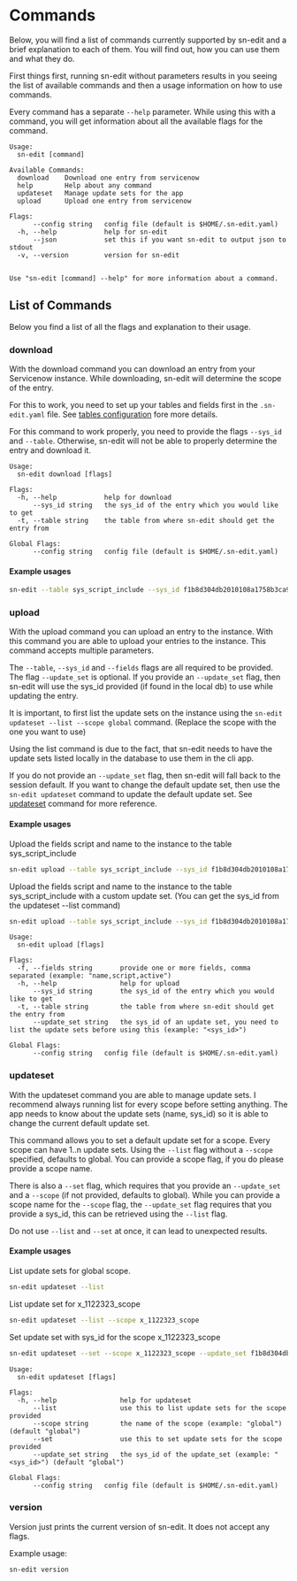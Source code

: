 # Commands

Below, you will find a list of commands currently supported by sn-edit and a brief explanation to each of them.
You will find out, how you can use them and what they do.

First things first, running sn-edit without parameters results in you seeing the list of available commands and then
a usage information on how to use commands.

Every command has a separate `--help` parameter. While using this with a command, you will get information about all the
available flags for the command. 

```
Usage:
  sn-edit [command]

Available Commands:
  download    Download one entry from servicenow
  help        Help about any command
  updateset   Manage update sets for the app
  upload      Upload one entry from servicenow

Flags:
      --config string   config file (default is $HOME/.sn-edit.yaml)
  -h, --help            help for sn-edit
      --json            set this if you want sn-edit to output json to stdout
  -v, --version         version for sn-edit


Use "sn-edit [command] --help" for more information about a command.

```

## List of Commands
Below you find a list of all the flags and explanation to their usage.

### download
With the download command you can download an entry from your Servicenow instance. While downloading, sn-edit will determine
the scope of the entry.

For this to work, you need to set up your tables and fields first in the `.sn-edit.yaml` file. 
See [tables configuration](configuration/README.md?id=app.tables) fore more details.  

For this command to work properly, you need to provide the flags `--sys_id` and `--table`.
Otherwise, sn-edit will not be able to properly determine the entry and download it.

```
Usage:
  sn-edit download [flags]

Flags:
  -h, --help            help for download
      --sys_id string   the sys_id of the entry which you would like to get
  -t, --table string    the table from where sn-edit should get the entry from

Global Flags:
      --config string   config file (default is $HOME/.sn-edit.yaml)

```

#### Example usages

```bash
sn-edit --table sys_script_include --sys_id f1b8d304db2010108a1758b3ca961967
```

### upload
With the upload command you can upload an entry to the instance. With this command you are able to upload your entries
to the instance. This command accepts multiple parameters.

The `--table`, `--sys_id` and `--fields` flags are all required to be provided. The flag `--update_set` is optional.
If you provide an `--update_set` flag, then sn-edit will use the sys_id provided (if found in the local db) to use
while updating the entry.

It is important, to first list the update sets on the instance using the `sn-edit updateset --list --scope global` command.
(Replace the scope with the one you want to use)

Using the list command is due to the fact, that sn-edit needs to have the update sets listed locally in the database to use them
in the cli app.

If you do not provide an `--update_set` flag, then sn-edit will fall back to the session default. If you want to change
the default update set, then use the `sn-edit updateset` command to update the default update set.
See [updateset](commands/README.md?id=updateset) command for more reference.

#### Example usages

Upload the fields script and name to the instance to the table sys_script_include
```bash
sn-edit upload --table sys_script_include --sys_id f1b8d304db2010108a1758b3cg96196x --fields script,name
```

Upload the fields script and name to the instance to the table sys_script_include with a custom update set.
(You can get the sys_id from the updateset --list command)
```bash
sn-edit upload --table sys_script_include --sys_id f1b8d304db2010108a1758b3cg96196x --fields script,name --update_set fgbjd304db2010108a1758b3cg96196x
```

```
Usage:
  sn-edit upload [flags]

Flags:
  -f, --fields string       provide one or more fields, comma separated (example: "name,script,active")
  -h, --help                help for upload
      --sys_id string       the sys_id of the entry which you would like to get
  -t, --table string        the table from where sn-edit should get the entry from
      --update_set string   the sys_id of an update set, you need to list the update sets before using this (example: "<sys_id>")

Global Flags:
      --config string   config file (default is $HOME/.sn-edit.yaml)

```

### updateset
With the updateset command you are able to manage update sets. I recommend always running list for every scope before setting anything.
The app needs to know about the update sets (name, sys_id) so it is able to change the current default update set.

This command allows you to set a default update set for a scope. Every scope can have 1..n update sets. Using the `--list` flag
without a `--scope` specified, defaults to global. You can provide a scope flag, if you do please provide a scope name.

There is also a `--set` flag, which requires that you provide an `--update_set` and a `--scope` (if not provided, defaults to global).
While you can provide a scope name for the `--scope` flag, the `--update_set` flag requires that you provide a sys_id,
this can be retrieved using the `--list` flag.

Do not use `--list` and `--set` at once, it can lead to unexpected results.

#### Example usages

List update sets for global scope.
```bash
sn-edit updateset --list
```

List update set for x_1122323_scope
```bash
sn-edit updateset --list --scope x_1122323_scope
```

Set update set with sys_id for the scope x_1122323_scope
```bash
sn-edit updateset --set --scope x_1122323_scope --update_set f1b8d304db2010108a1758b3cg96196x
```

```
Usage:
  sn-edit updateset [flags]

Flags:
  -h, --help                help for updateset
      --list                use this to list update sets for the scope provided
      --scope string        the name of the scope (example: "global") (default "global")
      --set                 use this to set update sets for the scope provided
      --update_set string   the sys_id of the update_set (example: "<sys_id>") (default "global")

Global Flags:
      --config string   config file (default is $HOME/.sn-edit.yaml)

```

### version
Version just prints the current version of sn-edit. It does not accept any flags.

Example usage:
````bash
sn-edit version
````
